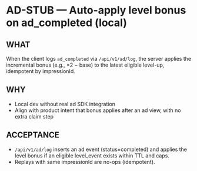 # AD-STUB — Auto-apply level bonus on ad_completed (local)

## WHAT
When the client logs `ad_completed` via `/api/v1/ad/log`, the server applies the incremental bonus (e.g., ×2 − base) to the latest eligible level-up, idempotent by impressionId.

## WHY
- Local dev without real ad SDK integration
- Align with product intent that bonus applies after an ad view, with no extra claim step

## ACCEPTANCE
- `/api/v1/ad/log` inserts an ad event (status=completed) and applies the level bonus if an eligible level_event exists within TTL and caps.
- Replays with same impressionId are no-ops (idempotent).
